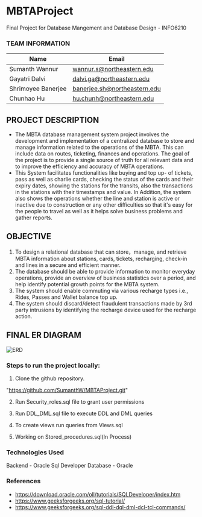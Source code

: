 # MBTAProject

Final Project for Database Mangement and Database Design - INFO6210

### TEAM INFORMATION

|Name|Email
|------|------|
|Sumanth Wannur | wannur.s@northeastern.edu
|Gayatri Dalvi |	dalvi.ga@northeastern.edu
|Shrimoyee Banerjee |	banerjee.sh@northeastern.edu
|Chunhao Hu| hu.chunh@northeastern.edu

## PROJECT DESCRIPTION
- The MBTA database management system project involves the development and implementation
of a centralized database to store and manage information related to the operations of the MBTA.
This can include data on routes, ticketing, finances and operations. The goal of the project is to
provide a single source of truth for all relevant data and to improve the efficiency and accuracy
of MBTA operations.
- This System facilitates functionalities like buying and top up- of tickets, pass as well as charlie
cards, checking the status of the cards and their expiry dates, showing the stations for the transits,
also the transactions in the stations with their timestamps and value. In Addition, the system also
shows the operations whether the line and station is active or inactive due to construction or any
other difficulties so that it's easy for the people to travel as well as it helps solve business
problems and gather reports.

## OBJECTIVE 

1. To design a relational database that can store，manage, and retrieve MBTA information
about stations, cards, tickets, recharging, check-in and lines in a secure and efficient
manner.
2. The database should be able to provide information to monitor everyday operations,
provide an overview of business statistics over a period, and help identify potential
growth points for the MBTA system.
3. The system should enable commuting via various recharge types i.e., Rides, Passes and
Wallet balance top up.
4. The system should discard/detect fraudulent transactions made by 3rd party intrusions by
identifying the recharge device used for the recharge action.

## FINAL ER DIAGRAM
![ERD]("C:\Users\Shrimoyee\OneDrive\Desktop\MBTAProject\images\ERD.png")

### Steps to run the project locally:

1. Clone the github repository.

  "https://github.com/SumanthW/MBTAProject.git"

2. Run Security_roles.sql file to grant user permissions 

3. Run DDL_DML.sql file to execute DDL and DML queries  

4. To create views run queries from Views.sql

5. Working on Stored_procedures.sql(In Process)

### Technologies Used

Backend - Oracle Sql Developer
Database - Oracle


### References
- https://download.oracle.com/oll/tutorials/SQLDeveloper/index.htm
- https://www.geeksforgeeks.org/sql-tutorial/
- https://www.geeksforgeeks.org/sql-ddl-dql-dml-dcl-tcl-commands/




 
